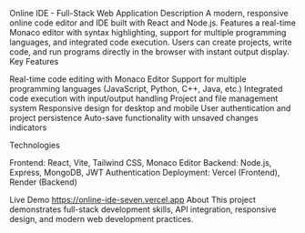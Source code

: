 Online IDE - Full-Stack Web Application
Description
A modern, responsive online code editor and IDE built with React and Node.js. Features a real-time Monaco editor with syntax highlighting, support for multiple programming languages, and integrated code execution. Users can create projects, write code, and run programs directly in the browser with instant output display.
Key Features

Real-time code editing with Monaco Editor
Support for multiple programming languages (JavaScript, Python, C++, Java, etc.)
Integrated code execution with input/output handling
Project and file management system
Responsive design for desktop and mobile
User authentication and project persistence
Auto-save functionality with unsaved changes indicators

Technologies

Frontend: React, Vite, Tailwind CSS, Monaco Editor
Backend: Node.js, Express, MongoDB, JWT Authentication
Deployment: Vercel (Frontend), Render (Backend)

Live Demo
https://online-ide-seven.vercel.app
About
This project demonstrates full-stack development skills, API integration, responsive design, and modern web development practices.

